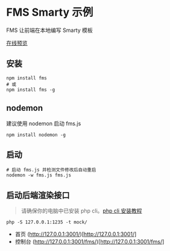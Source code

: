 # FMS Smarty 示例

FMS 让前端在本地编写 Smarty 模板

[在线预览](http://smarty.fms.help)

## 安装
```shell
npm install fms
# 或
npm install fms -g
```

## nodemon

建议使用 nodemon 启动 fms.js
```shell
npm install nodemon -g
```

## 启动 

```shell
# 启动 fms.js 并检测文件修改后自动重启
nodemon -w fms.js fms.js
```

## 启动后端渲染接口

> 请确保你的电脑中已安装 php cli。[php cli 安装教程](http://fms.help/install-php-cli.html)

```shell
php -S 127.0.0.1:1235 -t mock/
```

- 首页 (http://127.0.0.1:3001/)[http://127.0.0.1:3001/]
- 控制台 (http://127.0.0.1:3001/fms/)[http://127.0.0.1:3001/fms/]